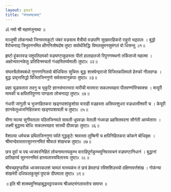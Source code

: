 ```yaml
---
layout: post
title: "मंगलाष्टकम्"
---
```


ॐ नमो श्री महामंजुनाथा ॥

मञ्जुश्री लोकनाथो जिनवरमकुटो जंबरं वज्रसत्व
मैत्रीयो वज्रपाणि सुखवरहिकरो राहुरो भद्रपालः ।
बुद्धो वैरोचनाद्य त्रिभुवननमित क्षीणनिःशेषदोष
तुष्टा सर्वार्थसिद्धिः विमलसुमनसुमंगलं वो धिसन्तु ॥१॥

हृष्टो हूंकारवज्र पशुपतिदमको वज्रघण्टाकुहस्ताः
पीतो हालाहलजो रिपुगणमथनो तर्किताजो महात्मा ।
अक्षोभ्यरत्नकेतुः प्रतिदिनमचलो गंधहस्तिर्य्यमालीः
तुष्टाᳵ ॥२॥

संघस्त्रैलोक्यबंधो गुणगणनिलयो बोधिचित्तः सुचित्तः
बुद्धः शाक्येन्द्रराजो विजितकलिमलो हेरुको नीलदण्डः ।
बुद्धः प्रावृत्तसिद्धो विजितजिनगुणो सर्वसत्वानुकंपाः
तुष्टाᳵ ॥३॥

प्रज्ञा चूडावतारा तदनु च भृकुटि ज्ञानसंभारभारा
मारीची मारमारा सकलभयहरा पीतवर्ण्णास्त्रिवक्त्रा ।
मायूरी मामकी च क्षपितरिपुगणा पाण्डला लोचनाद्या
तुष्टाᳵ ॥४॥

गंधारी जांगुली च भुजगहितकरा खड्गपाशांकुशोग्रा
वाराही वज्रहस्ता असिपरशुधरा वज्रधात्वीश्वरी च ।
केयूरी ज्ञानकेतुध्वजनिहितकरा खड्गपाशावली च
तुष्टाᳵ ॥५॥

वीणा माल्या सुगीवताला पठितजिनवले सावली धूपवज्राः
वेताली गंधवज्रा प्रहसितवदना सौर्गती आर्य्यताराः ।
लक्ष्मी बुद्धस्य बोधिः सकलभयहरा सारथी दीपवज्राः
तुष्टाᳵ ॥६॥

वैशाल्या धर्मचक्र प्रथितजिनगुणा पर्वते गृद्ध्रकूटेः
श्रावस्ता लुम्बिनी च क्षपिनिहितकरा कोकने बोधिवृक्षः ।
श्रीमान्देवावतारसुरनरनमितं श्रीफलं शंखचक्र
तुष्टाᳵ ॥७॥

छत्र दूर्वा च पद्म ध्वजवरनिहितं लोचनामत्स्यकुम्भ
वाराहिपूर्णकुम्भमुनिवरवचनं वज्रघण्टानिधानं ।
बुद्धानां प्रातिहार्य्य सुरनरनमितं हास्यलास्यविलास्यः
तुष्टाᳵ ॥८॥

श्रीवच्छपुण्डरीकं ध्वजवरकलशं चामलं मत्स्यकंभ
तं छत्रं हेमदण्डं रविशशिउभयो दक्षिणावर्त्तशंख ।
गोकंन्या शंखभेरी दधिफलकुसुमं पुष्टकं दीपमाला
तुष्टाᳵ ॥९॥

॥ इति श्री शाक्यमुनिमहाबुद्धभट्टारकस्य श्रीअष्टमंगलास्तोत्र समाप्त ॥